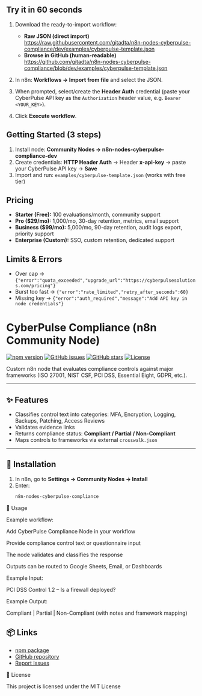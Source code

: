 ## Try it in 60 seconds

1) Download the ready-to-import workflow:
   - **Raw JSON (direct import)**  
     https://raw.githubusercontent.com/gitadta/n8n-nodes-cyberpulse-compliance/dev/examples/cyberpulse-template.json
   - **Browse in GitHub (human-readable)**  
     https://github.com/gitadta/n8n-nodes-cyberpulse-compliance/blob/dev/examples/cyberpulse-template.json

2) In n8n: **Workflows → Import from file** and select the JSON.

3) When prompted, select/create the **Header Auth** credential (paste your CyberPulse API key as the `Authorization` header value, e.g. `Bearer <YOUR_KEY>`).

4) Click **Execute workflow**.


## Getting Started (3 steps)

1) Install node: **Community Nodes → n8n-nodes-cyberpulse-compliance-dev**
2) Create credentials: **HTTP Header Auth** → Header **x-api-key** → paste your CyberPulse API key → **Save**
3) Import and run: `examples/cyberpulse-template.json` (works with free tier)

## Pricing
- **Starter (Free):** 100 evaluations/month, community support
- **Pro ($29/mo):** 1,000/mo, 30-day retention, metrics, email support
- **Business ($99/mo):** 5,000/mo, 90-day retention, audit logs export, priority support
- **Enterprise (Custom):** SSO, custom retention, dedicated support

## Limits & Errors
- Over cap → `{"error":"quota_exceeded","upgrade_url":"https://cyberpulsesolutions.com/pricing"}`
- Burst too fast → `{"error":"rate_limited","retry_after_seconds":60}`
- Missing key → `{"error":"auth_required","message":"Add API key in node credentials"}`

# CyberPulse Compliance (n8n Community Node)

[![npm version](https://img.shields.io/npm/v/n8n-nodes-cyberpulse-compliance.svg)](https://www.npmjs.com/package/n8n-nodes-cyberpulse-compliance)
[![GitHub issues](https://img.shields.io/github/issues/gitadta/n8n-nodes-cyberpulse-compliance)](https://github.com/gitadta/n8n-nodes-cyberpulse-compliance/issues)
[![GitHub stars](https://img.shields.io/github/stars/gitadta/n8n-nodes-cyberpulse-compliance)](https://github.com/gitadta/n8n-nodes-cyberpulse-compliance/stargazers)
[![License](https://img.shields.io/npm/l/n8n-nodes-cyberpulse-compliance.svg)](./LICENSE)

Custom n8n node that evaluates compliance controls against major frameworks (ISO 27001, NIST CSF, PCI DSS, Essential Eight, GDPR, etc.).

---

## ✨ Features
- Classifies control text into categories: MFA, Encryption, Logging, Backups, Patching, Access Reviews  
- Validates evidence links  
- Returns compliance status: **Compliant / Partial / Non-Compliant**  
- Maps controls to frameworks via external `crosswalk.json`  

---

## 🚀 Installation
1. In n8n, go to **Settings → Community Nodes → Install**  
2. Enter:
   ```bash
   n8n-nodes-cyberpulse-compliance
🔧 Usage

Example workflow:

Add CyberPulse Compliance Node in your workflow

Provide compliance control text or questionnaire input

The node validates and classifies the response

Outputs can be routed to Google Sheets, Email, or Dashboards

Example Input:

PCI DSS Control 1.2 – Is a firewall deployed?


Example Output:

Compliant | Partial | Non-Compliant (with notes and framework mapping)

## 📦 Links
- [npm package](https://www.npmjs.com/package/n8n-nodes-cyberpulse-compliance)
- [GitHub repository](https://github.com/gitadta/n8n-nodes-cyberpulse-compliance)
- [Report Issues](https://github.com/gitadta/n8n-nodes-cyberpulse-compliance/issues)


📜 License

This project is licensed under the MIT License
